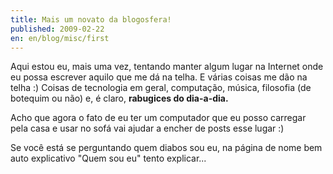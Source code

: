 ```yaml
---
title: Mais um novato da blogosfera!
published: 2009-02-22
en: en/blog/misc/first
---
```


Aqui estou eu, mais uma vez, tentando manter algum lugar na Internet onde eu possa escrever aquilo que me dá na telha.
E várias coisas me dão na telha :) Coisas de tecnologia em geral, computação, música, filosofia (de botequim ou não) e, é claro, **rabugices do dia-a-dia.**

Acho que agora o fato de eu ter um computador que eu posso carregar pela casa e usar no sofá vai ajudar a encher de posts esse lugar :)

Se você está se perguntando quem diabos sou eu, na página de nome bem auto explicativo "Quem sou eu" tento explicar...

